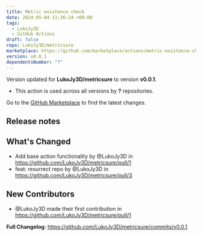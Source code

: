 ```yaml
---
title: Metric existence check
date: 2024-05-04 11:26:24 +00:00
tags:
  - LukoJy3D
  - GitHub Actions
draft: false
repo: LukoJy3D/metricsure
marketplace: https://github.com/marketplace/actions/metric-existence-check
version: v0.0.1
dependentsNumber: "?"
---
```



Version updated for **LukoJy3D/metricsure** to version **v0.0.1**.
- This action is used across all versions by **?** repositories.

Go to the [GitHub Marketplace](https://github.com/marketplace/actions/metric-existence-check) to find the latest changes.

## Release notes

## What's Changed
* Add base action functionality by @LukoJy3D in https://github.com/LukoJy3D/metricsure/pull/1
* feat: resurrect repo by @LukoJy3D in https://github.com/LukoJy3D/metricsure/pull/3

## New Contributors
* @LukoJy3D made their first contribution in https://github.com/LukoJy3D/metricsure/pull/1

**Full Changelog**: https://github.com/LukoJy3D/metricsure/commits/v0.0.1
